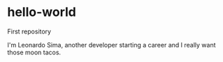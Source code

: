# hello-world
First repository

I'm Leonardo Sima, another developer starting a career and I really want those moon tacos.
